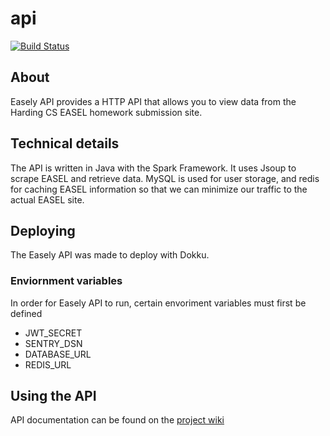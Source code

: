 # api

[![Build Status](https://travis-ci.org/Easely/api.svg?branch=master)](https://travis-ci.org/Easely/api)

## About
Easely API provides a HTTP API that allows you to view data from the Harding CS EASEL homework submission site.

## Technical details
The API is written in Java with the Spark Framework. It uses Jsoup to scrape EASEL and retrieve data. MySQL is used for user storage, and redis for caching EASEL information so that we can minimize our traffic to the actual EASEL site.

## Deploying
The Easely API was made to deploy with Dokku.

### Enviornment variables
In order for Easely API to run, certain envoriment variables must first be defined

* JWT_SECRET
* SENTRY_DSN
* DATABASE_URL
* REDIS_URL

## Using the API
API documentation can be found on the [project wiki](https://github.com/Easely/api/wiki)
